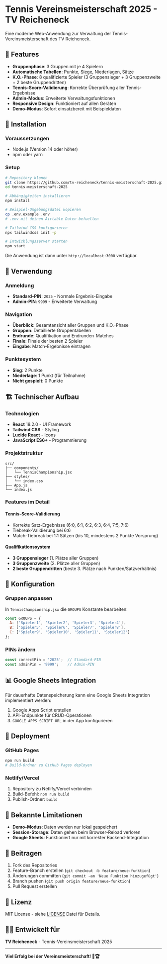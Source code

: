 # Tennis Vereinsmeisterschaft 2025 - TV Reicheneck

Eine moderne Web-Anwendung zur Verwaltung der Tennis-Vereinsmeisterschaft des TV Reicheneck.

## 🎾 Features

- **Gruppenphase**: 3 Gruppen mit je 4 Spielern
- **Automatische Tabellen**: Punkte, Siege, Niederlagen, Sätze
- **K.O.-Phase**: 8 qualifizierte Spieler (3 Gruppensieger + 3 Gruppenzweite + 2 beste Gruppendritten)
- **Tennis-Score-Validierung**: Korrekte Überprüfung aller Tennis-Ergebnisse
- **Admin-Modus**: Erweiterte Verwaltungsfunktionen
- **Responsive Design**: Funktioniert auf allen Geräten
- **Demo-Modus**: Sofort einsatzbereit mit Beispieldaten

## 🚀 Installation

### Voraussetzungen
- Node.js (Version 14 oder höher)
- npm oder yarn

### Setup
```bash
# Repository klonen
git clone https://github.com/tv-reicheneck/tennis-meisterschaft-2025.git
cd tennis-meisterschaft-2025

# Abhängigkeiten installieren
npm install

# Beispiel-Umgebungsdatei kopieren
cp .env.example .env
# .env mit deinen Airtable Daten befuellen

# Tailwind CSS konfigurieren
npx tailwindcss init -p

# Entwicklungsserver starten
npm start
```

Die Anwendung ist dann unter `http://localhost:3000` verfügbar.

## 📱 Verwendung

### Anmeldung
- **Standard-PIN**: `2025` - Normale Ergebnis-Eingabe
- **Admin-PIN**: `9999` - Erweiterte Verwaltung

### Navigation
- **Überblick**: Gesamtansicht aller Gruppen und K.O.-Phase
- **Gruppen**: Detaillierte Gruppentabellen
- **Endrunde**: Qualifikation und Endrunden-Matches
- **Finale**: Finale der besten 2 Spieler
- **Eingabe**: Match-Ergebnisse eintragen

### Punktesystem
- **Sieg**: 2 Punkte
- **Niederlage**: 1 Punkt (für Teilnahme)
- **Nicht gespielt**: 0 Punkte

## 🏗️ Technischer Aufbau

### Technologien
- **React** 18.2.0 - UI Framework
- **Tailwind CSS** - Styling
- **Lucide React** - Icons
- **JavaScript ES6+** - Programmierung

### Projektstruktur
```
src/
├── components/
│   └── TennisChampionship.jsx
├── styles/
│   └── index.css
├── App.js
└── index.js
```

### Features im Detail

#### Tennis-Score-Validierung
- Korrekte Satz-Ergebnisse (6:0, 6:1, 6:2, 6:3, 6:4, 7:5, 7:6)
- Tiebreak-Validierung bei 6:6
- Match-Tiebreak bei 1:1 Sätzen (bis 10, mindestens 2 Punkte Vorsprung)

#### Qualifikationssystem
- **3 Gruppensieger** (1. Plätze aller Gruppen)
- **3 Gruppenzweite** (2. Plätze aller Gruppen)
- **2 beste Gruppendritten** (beste 3. Plätze nach Punkten/Satzverhältnis)

## 🔧 Konfiguration

### Gruppen anpassen
In `TennisChampionship.jsx` die `GROUPS` Konstante bearbeiten:

```javascript
const GROUPS = {
  A: ['Spieler1', 'Spieler2', 'Spieler3', 'Spieler4'],
  B: ['Spieler5', 'Spieler6', 'Spieler7', 'Spieler8'],
  C: ['Spieler9', 'Spieler10', 'Spieler11', 'Spieler12']
};
```

### PINs ändern
```javascript
const correctPin = '2025';  // Standard-PIN
const adminPin = '9999';    // Admin-PIN
```

## 📊 Google Sheets Integration

Für dauerhafte Datenspeicherung kann eine Google Sheets Integration implementiert werden:

1. Google Apps Script erstellen
2. API-Endpunkte für CRUD-Operationen
3. `GOOGLE_APPS_SCRIPT_URL` in der App konfigurieren

## 🚀 Deployment

### GitHub Pages
```bash
npm run build
# Build-Ordner zu GitHub Pages deployen
```

### Netlify/Vercel
1. Repository zu Netlify/Vercel verbinden
2. Build-Befehl: `npm run build`
3. Publish-Ordner: `build`

## 🐛 Bekannte Limitationen

- **Demo-Modus**: Daten werden nur lokal gespeichert
- **Session-Storage**: Daten gehen beim Browser-Reload verloren
- **Google Sheets**: Funktioniert nur mit korrekter Backend-Integration

## 🤝 Beitragen

1. Fork des Repositories
2. Feature-Branch erstellen (`git checkout -b feature/neue-funktion`)
3. Änderungen committen (`git commit -am 'Neue Funktion hinzugefügt'`)
4. Branch pushen (`git push origin feature/neue-funktion`)
5. Pull Request erstellen

## 📝 Lizenz

MIT License - siehe [LICENSE](LICENSE) Datei für Details.

## 👨‍💻 Entwickelt für

**TV Reicheneck** - Tennis-Vereinsmeisterschaft 2025

---

**Viel Erfolg bei der Vereinsmeisterschaft! 🎾🏆**
